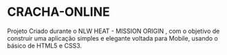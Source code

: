 # CRACHA-ONLINE
Projeto Criado durante o NLW HEAT - MISSION ORIGIN , com o objetivo de construir uma aplicação simples e elegante voltada para Mobile, usando o básico de HTML5 e CSS3.
